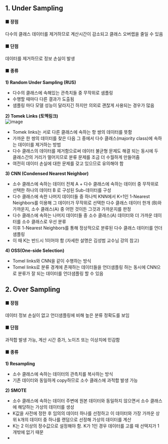 ## 1. Under Sampling 

#### ■ 장점
다수의 클래스 데이터를 제거하므로 계산시간이 감소되고 클래스 오버랩을 줄일 수 있음   

#### ■ 단점
데이터를 제거하므로 정보 손실이 발생

#### ■ 종류 

**1) Random Under Sampling (RUS)**
-  다수의 클래스에 속해있는 관측치들 중 무작위로 샘플링 
-  수행할 때마다 다른 결과가 도출됨 
-  샘플링 마다 모델 성능이 달라지긴 하지만 의외로 괜찮게 사용되는 경우가 많음 
  

**2) Tomek Links (토멕링크)**  
![image](https://user-images.githubusercontent.com/63949445/108614759-c6fb0280-7440-11eb-8d61-f8e8f68efa06.png)  
- Tomek links는 서로 다른 클래스에 속하는 항 쌍의 데이터를 뜻함  
- 가까운 한 쌍의 데이터를 찾은 다음 그 중에서 다수 클래스(majority class)에 속하는 데이터를 제거하는 방법
- 다수 클래스의 데이터를 제거함으로써 데이터 불균형 문제도 해결 되는 동시에 두 클래스간의 거리가 멀어지므로 분류 문제를 조금 더 수월하게 만들어줌  
- 여전히 데이터 손실에 대한 문제를 갖고 있으므로 유의해야 함 

**3) CNN (Condensed Nearest Neighbor)** 
- 소수 클래스에 속하는 데이터 전체 A + 다수 클래스에 속하는 데이터 중 무작위로 선택한 하나의 데이터 B 로 구성된 Sub-데이터를 구성  
- 다수 클래스에 속한 나머지 데이터들 중 하나씩 KNN에서 K=1인 1-Nearest Neighbors를 이용해 그 데이터가 무작위로 선택한 다수 클래스 데이터 한개 (B)와 가까운지, 소수 클래스(A) 중 어떤 것이든 그것과 가까운지를 판정
- 다수 클래스에 속하는 나머지 데이터들 중 소수 클래스(A) 데이터와 더 가까운 데이터를 소수 클래스로 우선 분류 
- 이후 1-Nearest Neighbors를 통해 정상적으로 분류된 다수 클래스 데이터를 언더 샘플링
- 이 때 K는 반드시 1이어야 함 (자세한 설명은 김성범 교수님 강의 참고)


**4) OSS(One-side Selection)**
- Tomel links와 CNN을 같이 수행하는 방식  
- Tomel links로 분류 경계에 존재하는 데이터들을 언더샘플링 하는 동시에 CNN으로 분류가 잘 되는 데이터를 언더샘플링 할 수 있음  


## 2. Over Sampling  

#### ■ 장점
데이터 정보 손실이 없고 언더샘플링에 비해 높은 분류 정확도를 보임  

#### ■ 단점
과적합 발생 가능, 계산 시간 증가, 노이즈 또는 이상치에 민감함  

#### ■ 종류 

**1) Resampling**
-  소수 클래스에 속하는 데이터의 관측치를 복사하는 방식
-  기존 데이터와 동일하게 copy하므로 소수 클래스에 과적합 발생 가능  

**2) SMOTE** 
- 소수 클래스에 속하는 데이터 주변에 원본 데이터와 동일하지 않으면서 소수 클래스에 해당하는 가상의 데이터를 생성 
- K값을 사전에 정한 후 임의의 데이터 하나를 선정하고 이 데이터와 가장 가까운 상위 k개의 데이터 중 하나를 랜덤으로 선정해 가상의 데이터를 계산 
- K는 2 이상의 정수값으로 설정해야 함. K가 1인 경우 데이터를 고를 때 선택지가 1개밖에 없기 때문 
-  
